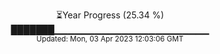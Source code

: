 <p align="center">
⏳Year Progress (25.34 %) <br>
███████▁▁▁▁▁▁▁▁▁▁▁▁▁▁▁▁▁▁▁▁▁▁▁ <br>
<sub>Updated: Mon, 03 Apr 2023 12:03:06 GMT</sub>
</p>

